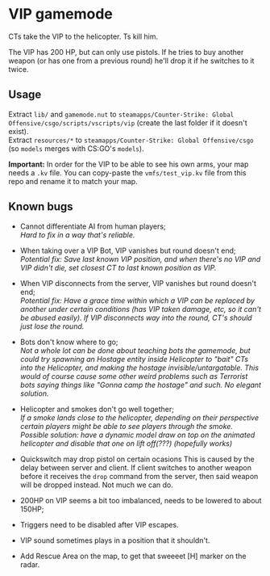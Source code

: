 # VIP gamemode

CTs take the VIP to the helicopter. Ts kill him. 

The VIP has 200 HP, but can only use pistols. If he tries to buy another weapon (or has one from a previous round) he'll drop it if he switches to it twice.

## Usage

Extract `lib/` and `gamemode.nut` to `steamapps/Counter-Strike: Global Offensive/csgo/scripts/vscripts/vip` (create the last folder if it doesn't exist).  
Extract `resources/*` to `steamapps/Counter-Strike: Global Offensive/csgo` (so `models` merges with CS:GO's `models`).

**Important:** In order for the VIP to be able to see his own arms, your map needs a `.kv` file. You can copy-paste the `vmfs/test_vip.kv` file from this repo and rename it to match your map.

## Known bugs
- Cannot differentiate AI from human players;<br>
_Hard to fix in a way that's reliable._

- When taking over a VIP Bot, VIP vanishes but round doesn't end;<br>
_Potential fix: Save last known VIP position, and when there's no VIP and VIP didn't die, set closest CT to last known position as VIP._

- When VIP disconnects from the server, VIP vanishes but round doesn't end;<br>
_Potential fix: Have a grace time within which a VIP can be replaced by another under certain conditions (has VIP taken damage, etc, so it can't be abused easily). If VIP disconnects way into the round, CT's should just lose the round._

- Bots don't know where to go;<br>
_Not a whole lot can be done about teaching bots the gamemode, but could try spawning an Hostage entity inside Helicopter to "bait" CTs into the Helicopter, and making the hostage invisible/untargatable. This would of course cause some other weird problems such as Terrorist bots saying things like "Gonna camp the hostage" and such. No elegant solution._

- Helicopter and smokes don't go well together;<br>
_If a smoke lands close to the helicopter, depending on their perspective certain players might be able to see players through the smoke. Possible solution: have a dynamic model draw on top on the animated helicopter and disable that one on lift off(???) (hopefully works)_

- Quickswitch may drop pistol on certain ocasions
    This is caused by the delay between server and client. If client switches to another weapon before it receives the `drop` command from the server, then said weapon will be dropped instead. Not much we can do.

- 200HP on VIP seems a bit too imbalanced, needs to be lowered to about 150HP;

- Triggers need to be disabled after VIP escapes.

- VIP sound sometimes plays in a position that it shouldn't.

- Add Rescue Area on the map, to get that sweeeet [H] marker on the radar.
